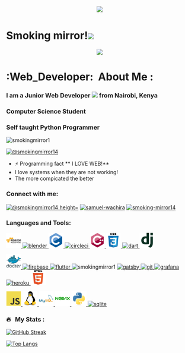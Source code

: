 <h1 align="center"><img src="https://media1.giphy.com/media/26tn33aiTi1jkl6H6/200w.webp?cid=ecf05e47jbrh4wq3jel92lx3qrpct9hclokln1fma0l5t3v5&rid=200w.webp&ct=g" width="80px"></h1> <h1>Smoking mirror!<img src="https://media1.giphy.com/media/26tn33aiTi1jkl6H6/200w.webp?cid=ecf05e47jbrh4wq3jel92lx3qrpct9hclokln1fma0l5t3v5&rid=200w.webp&ct=g" width="60px"></h1>

<p align="center"><img src="https://scontent.fnbo13-1.fna.fbcdn.net/v/t39.30808-6/284592225_1209797673120283_4822544339394377787_n.jpg?_nc_cat=103&ccb=1-7&_nc_sid=730e14&_nc_eui2=AeE1UWul_PnQKSF8I9JIp5VifoInNtW9BH5-gic21b0EfpG_rTprjOMz22sO0ttXY6M9pUshlYPFVm6cZlBoIPxn&_nc_ohc=7_bLxcK7fqMAX9pCZVN&_nc_zt=23&_nc_ht=scontent.fnbo13-1.fna&oh=00_AT9YuUanUH-RYxWZMoKcDn_8JtUmfMaN9g6FD-0yHBrr0A&oe=62A3D0E6"  /></p>
<h1>:Web_Developer: &nbsp;About Me :</h1>

<h3>I am a Junior Web  Developer <img src="https://media.giphy.com/media/WUlplcMpOCEmTGBtBW/giphy.gif" width="30"> from Nairobi, Kenya</h3>
<h3>Computer Science Student</h3>
<h3>Self taught Python Programmer</h3>
<p align="left"> <img src="https://www.dummies.com/wp-content/uploads/471742.image0.jpg" alt="smokingmirror1" /> </p>

<p align="left"> <a href="https://twitter.com/@smokingmirror14" target="blank"><img src="https://img.shields.io/twitter/follow/@smokingmirror14?logo=twitter&style=for-the-badge" alt="@smokingmirror14" /></a> </p>

- ⚡  Programming fact ** I LOVE WEB!**
- I love systems when they are not working!
- The more compicated the better

<h3 align="left">Connect with me:</h3>
<p align="left">
<a href="https://twitter.com/@smokingmirror14" target="blank"><img align="center" src="https://raw.githubusercontent.com/rahuldkjain/github-profile-readme-generator/master/src/images/icons/Social/twitter.svg" alt="@smokingmirror14 height="30" width="40" /></a>
<a href="https://linkedin.com/in/samuel-wachira" target="blank"><img align="center" src="https://raw.githubusercontent.com/rahuldkjain/github-profile-readme-generator/master/src/images/icons/Social/linked-in-alt.svg" alt="samuel-wachira" height="30" width="40" /></a>
<a href="https://instagram.com/smoking-mirror14" target="blank"><img align="center" src="https://raw.githubusercontent.com/rahuldkjain/github-profile-readme-generator/master/src/images/icons/Social/instagram.svg" alt="smoking-mirror14" height="30" width="40" /></a>
</p>

<h3 align="left">Languages and Tools:</h3>
<p align="left"> <a href="https://aws.amazon.com" target="_blank" rel="noreferrer"> <img src="https://raw.githubusercontent.com/devicons/devicon/master/icons/amazonwebservices/amazonwebservices-original-wordmark.svg" alt="aws" width="40" height="40"/> </a> <a href="https://www.blender.org/" target="_blank" rel="noreferrer"> <img src="https://download.blender.org/branding/community/blender_community_badge_white.svg" alt="blender" width="40" height="40"/> </a> <a href="https://www.cprogramming.com/" target="_blank" rel="noreferrer"> <img src="https://raw.githubusercontent.com/devicons/devicon/master/icons/c/c-original.svg" alt="c" width="40" height="40"/> </a> <a href="https://circleci.com" target="_blank" rel="noreferrer"> <img src="https://www.vectorlogo.zone/logos/circleci/circleci-icon.svg" alt="circleci" width="40" height="40"/> </a> <a href="https://www.w3schools.com/cpp/" target="_blank" rel="noreferrer"> <img src="https://raw.githubusercontent.com/devicons/devicon/master/icons/cplusplus/cplusplus-original.svg" alt="cplusplus" width="40" height="40"/> </a> <a href="https://www.w3schools.com/css/" target="_blank" rel="noreferrer"> <img src="https://raw.githubusercontent.com/devicons/devicon/master/icons/css3/css3-original-wordmark.svg" alt="css3" width="40" height="40"/> </a> <a href="https://dart.dev" target="_blank" rel="noreferrer"> <img src="https://www.vectorlogo.zone/logos/dartlang/dartlang-icon.svg" alt="dart" width="40" height="40"/> </a> <a href="https://www.djangoproject.com/" target="_blank" rel="noreferrer">
  
<img src="https://github.com/devicons/devicon/blob/master/icons/django/django-plain.svg" alt="django" width="40" height="40"/>
  
  
</a> <a href="https://www.docker.com/" target="_blank" rel="noreferrer"> <img src="https://raw.githubusercontent.com/devicons/devicon/master/icons/docker/docker-original-wordmark.svg" alt="docker" width="40" height="40"/> </a> <a href="https://firebase.google.com/" target="_blank" rel="noreferrer"> <img src="https://www.vectorlogo.zone/logos/firebase/firebase-icon.svg" alt="firebase" width="40" height="40"/> </a> <a href="https://flutter.dev" target="_blank" rel="noreferrer"> <img src="https://www.vectorlogo.zone/logos/flutterio/flutterio-icon.svg" alt="flutter" width="40" height="40"/> </a> <a align="left"> <img src="https://www.dummies.com/wp-content/uploads/471742.image0.jpg" alt="smokingmirror1" /> </a><a href="https://www.gatsbyjs.com/" target="_blank" rel="noreferrer"> <img src="https://www.vectorlogo.zone/logos/gatsbyjs/gatsbyjs-icon.svg" alt="gatsby" width="40" height="40"/> </a> <a href="https://git-scm.com/" target="_blank" rel="noreferrer"> <img src="https://www.vectorlogo.zone/logos/git-scm/git-scm-icon.svg" alt="git" width="40" height="40"/> </a> <a href="https://grafana.com" target="_blank" rel="noreferrer"> <img src="https://www.vectorlogo.zone/logos/grafana/grafana-icon.svg" alt="grafana" width="40" height="40"/> </a> <a href="https://heroku.com" target="_blank" rel="noreferrer"> <img src="https://www.vectorlogo.zone/logos/heroku/heroku-icon.svg" alt="heroku" width="40" height="40"/> </a> <a href="https://www.w3.org/html/" target="_blank" rel="noreferrer"> <img src="https://raw.githubusercontent.com/devicons/devicon/master/icons/html5/html5-original-wordmark.svg" alt="html5" width="40" height="40"/> </a> <a href="https://developer.mozilla.org/en-US/docs/Web/JavaScript" target="_blank" rel="noreferrer">
  
<img src="https://raw.githubusercontent.com/devicons/devicon/master/icons/javascript/javascript-original.svg" alt="javascript" width="40" height="40"/> </a> <a href="https://www.linux.org/" target="_blank" rel="noreferrer"> <img src="https://raw.githubusercontent.com/devicons/devicon/master/icons/linux/linux-original.svg" alt="linux" width="40" height="40"/> </a> <a href="https://www.mysql.com/" target="_blank" rel="noreferrer"> <img src="https://raw.githubusercontent.com/devicons/devicon/master/icons/mysql/mysql-original-wordmark.svg" alt="mysql" width="40" height="40"/> </a> <a href="https://www.nginx.com" target="_blank" rel="noreferrer"> <img src="https://raw.githubusercontent.com/devicons/devicon/master/icons/nginx/nginx-original.svg" alt="nginx" width="40" height="40"/> </a> <a href="https://www.python.org" target="_blank" rel="noreferrer"> <img src="https://raw.githubusercontent.com/devicons/devicon/master/icons/python/python-original.svg" alt="python" width="40" height="40"/> </a> <a href="https://www.sqlite.org/" target="_blank" rel="noreferrer"> <img src="https://www.vectorlogo.zone/logos/sqlite/sqlite-icon.svg" alt="sqlite" width="40" height="40"/> </a> </p>

### 🔥 &nbsp; My Stats :


[![GitHub Streak](http://github-readme-streak-stats.herokuapp.com?user=gamer-snave&theme=algolia&date_format=M%20j%5B%2C%20Y%5D&dates=DD2727)](https://git.io/streak-stats)


[![Top Langs](https://github-readme-stats.vercel.app/api/top-langs/?username=gamer-snave&layout=compact&theme=vision-friendly-dark)](https://github.com/anuraghazra/github-readme-stats)

